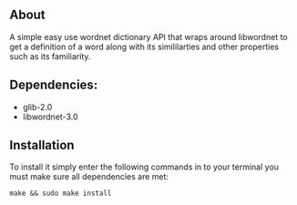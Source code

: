 ## About
A simple easy use wordnet dictionary API that wraps around libwordnet to get a definition of a word along with its simililarties and other properties such as its familiarity.

## Dependencies:
* glib-2.0
* libwordnet-3.0

## Installation
To install it simply enter the following commands in to your terminal you must make sure all dependencies are met:

`make && sudo make install` 

